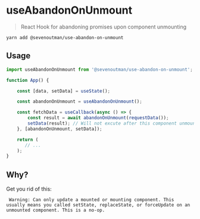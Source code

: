 # useAbandonOnUnmount

> React Hook for abandoning promises upon component unmounting

    yarn add @sevenoutman/use-abandon-on-unmount

## Usage

 ```javascript
 import useAbandonOnUnmount from '@sevenoutman/use-abandon-on-unmount';
 
 function App() {

     const [data, setData] = useState();

     const abandonOnUnmount = useAbandonOnUnmount();

     const fetchData = useCallback(async () => {
         const result = await abandonOnUnmount(requestData());
         setData(result); // Will not excute after this component unmounts
     }, [abandonOnUnmount, setData]);

     return (
        // ...
     );
 }
 ```

## Why?

Get you rid of this:

     Warning: Can only update a mounted or mounting component. This usually means you called setState, replaceState, or forceUpdate on an unmounted component. This is a no-op.
 